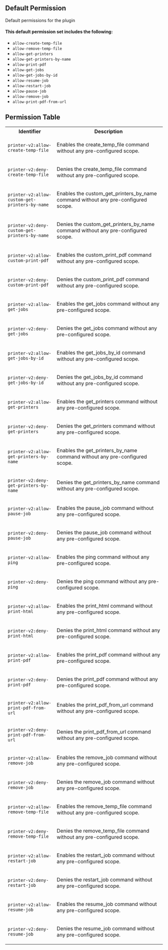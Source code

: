 ## Default Permission

Default permissions for the plugin

#### This default permission set includes the following:

- `allow-create-temp-file`
- `allow-remove-temp-file`
- `allow-get-printers`
- `allow-get-printers-by-name`
- `allow-print-pdf`
- `allow-get-jobs`
- `allow-get-jobs-by-id`
- `allow-resume-job`
- `allow-restart-job`
- `allow-pause-job`
- `allow-remove-job`
- `allow-print-pdf-from-url`

## Permission Table

<table>
<tr>
<th>Identifier</th>
<th>Description</th>
</tr>


<tr>
<td>

`printer-v2:allow-create-temp-file`

</td>
<td>

Enables the create_temp_file command without any pre-configured scope.

</td>
</tr>

<tr>
<td>

`printer-v2:deny-create-temp-file`

</td>
<td>

Denies the create_temp_file command without any pre-configured scope.

</td>
</tr>

<tr>
<td>

`printer-v2:allow-custom-get-printers-by-name`

</td>
<td>

Enables the custom_get_printers_by_name command without any pre-configured scope.

</td>
</tr>

<tr>
<td>

`printer-v2:deny-custom-get-printers-by-name`

</td>
<td>

Denies the custom_get_printers_by_name command without any pre-configured scope.

</td>
</tr>

<tr>
<td>

`printer-v2:allow-custom-print-pdf`

</td>
<td>

Enables the custom_print_pdf command without any pre-configured scope.

</td>
</tr>

<tr>
<td>

`printer-v2:deny-custom-print-pdf`

</td>
<td>

Denies the custom_print_pdf command without any pre-configured scope.

</td>
</tr>

<tr>
<td>

`printer-v2:allow-get-jobs`

</td>
<td>

Enables the get_jobs command without any pre-configured scope.

</td>
</tr>

<tr>
<td>

`printer-v2:deny-get-jobs`

</td>
<td>

Denies the get_jobs command without any pre-configured scope.

</td>
</tr>

<tr>
<td>

`printer-v2:allow-get-jobs-by-id`

</td>
<td>

Enables the get_jobs_by_id command without any pre-configured scope.

</td>
</tr>

<tr>
<td>

`printer-v2:deny-get-jobs-by-id`

</td>
<td>

Denies the get_jobs_by_id command without any pre-configured scope.

</td>
</tr>

<tr>
<td>

`printer-v2:allow-get-printers`

</td>
<td>

Enables the get_printers command without any pre-configured scope.

</td>
</tr>

<tr>
<td>

`printer-v2:deny-get-printers`

</td>
<td>

Denies the get_printers command without any pre-configured scope.

</td>
</tr>

<tr>
<td>

`printer-v2:allow-get-printers-by-name`

</td>
<td>

Enables the get_printers_by_name command without any pre-configured scope.

</td>
</tr>

<tr>
<td>

`printer-v2:deny-get-printers-by-name`

</td>
<td>

Denies the get_printers_by_name command without any pre-configured scope.

</td>
</tr>

<tr>
<td>

`printer-v2:allow-pause-job`

</td>
<td>

Enables the pause_job command without any pre-configured scope.

</td>
</tr>

<tr>
<td>

`printer-v2:deny-pause-job`

</td>
<td>

Denies the pause_job command without any pre-configured scope.

</td>
</tr>

<tr>
<td>

`printer-v2:allow-ping`

</td>
<td>

Enables the ping command without any pre-configured scope.

</td>
</tr>

<tr>
<td>

`printer-v2:deny-ping`

</td>
<td>

Denies the ping command without any pre-configured scope.

</td>
</tr>

<tr>
<td>

`printer-v2:allow-print-html`

</td>
<td>

Enables the print_html command without any pre-configured scope.

</td>
</tr>

<tr>
<td>

`printer-v2:deny-print-html`

</td>
<td>

Denies the print_html command without any pre-configured scope.

</td>
</tr>

<tr>
<td>

`printer-v2:allow-print-pdf`

</td>
<td>

Enables the print_pdf command without any pre-configured scope.

</td>
</tr>

<tr>
<td>

`printer-v2:deny-print-pdf`

</td>
<td>

Denies the print_pdf command without any pre-configured scope.

</td>
</tr>

<tr>
<td>

`printer-v2:allow-print-pdf-from-url`

</td>
<td>

Enables the print_pdf_from_url command without any pre-configured scope.

</td>
</tr>

<tr>
<td>

`printer-v2:deny-print-pdf-from-url`

</td>
<td>

Denies the print_pdf_from_url command without any pre-configured scope.

</td>
</tr>

<tr>
<td>

`printer-v2:allow-remove-job`

</td>
<td>

Enables the remove_job command without any pre-configured scope.

</td>
</tr>

<tr>
<td>

`printer-v2:deny-remove-job`

</td>
<td>

Denies the remove_job command without any pre-configured scope.

</td>
</tr>

<tr>
<td>

`printer-v2:allow-remove-temp-file`

</td>
<td>

Enables the remove_temp_file command without any pre-configured scope.

</td>
</tr>

<tr>
<td>

`printer-v2:deny-remove-temp-file`

</td>
<td>

Denies the remove_temp_file command without any pre-configured scope.

</td>
</tr>

<tr>
<td>

`printer-v2:allow-restart-job`

</td>
<td>

Enables the restart_job command without any pre-configured scope.

</td>
</tr>

<tr>
<td>

`printer-v2:deny-restart-job`

</td>
<td>

Denies the restart_job command without any pre-configured scope.

</td>
</tr>

<tr>
<td>

`printer-v2:allow-resume-job`

</td>
<td>

Enables the resume_job command without any pre-configured scope.

</td>
</tr>

<tr>
<td>

`printer-v2:deny-resume-job`

</td>
<td>

Denies the resume_job command without any pre-configured scope.

</td>
</tr>
</table>
